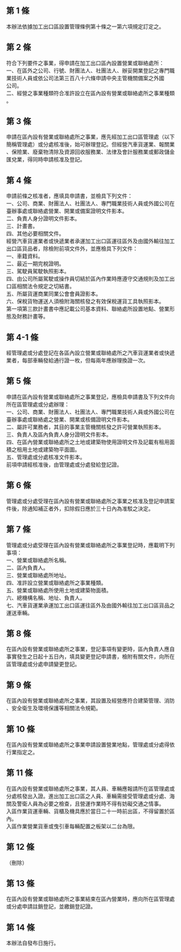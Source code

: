 第 1 條
-------
本辦法依據加工出口區設置管理條例第十條之一第六項規定訂定之。

第 2 條
-------
符合下列要件之事業，得申請在加工出口區內設置營業或聯絡處所：  
一、在區外之公司、行號、財團法人、社團法人、辦妥開業登記之專門職  
    業技術人員或依公司法第三百八十六條申請中央主管機關備案之外國  
    公司。  
二、經營之事業種類符合准許設立在區內設有營業或聯絡處所之事業種類  
    。

第 3 條
-------
申請在區內設有營業或聯絡處所之事業，應先經加工出口區管理處（以下  
簡稱管理處）或分處核准後，始可辦理登記。但經營汽車貨運業、報關業  
、保險業、廢棄物清除及資源回收服務業、法律及會計服務業或郵政儲金  
匯兌業，得同時申請核准及登記。

第 4 條
-------
申請前條之核准者，應填具申請書，並檢具下列文件：  
一、公司、商業、財團法人、社團法人、專門職業技術人員或外國公司在  
    臺辦事處或聯絡處營業、開業或備案證明文件影本。  
二、負責人身分證明文件影本。  
三、計畫書。  
四、其他必要相關文件。  
經營汽車貨運業者或快遞業者承運加工出口區運往區外及由國外輸往加工  
出口區貨品者，除檢附前項文件外，並應檢具下列文件：  
一、車籍資料。  
二、最近一期完稅證明。  
三、駕駛員駕駛執照影本。  
四、由公司所屬駕駛或操作員切結於區內作業時應遵守交通規則及加工出  
    口區相關法令規定之切結書。  
五、所屬貨運商業同業公會會員證影本。  
六、保稅貨物運送人須檢附海關核發之有效保稅運貨工具執照影本。  
第一項第三款計畫書中應記載公司基本資料、聯絡處所設置地點、營業形  
態及財務計畫等。

第 4-1 條
---------
經管理處或分處登記在各區內設立營業或聯絡處所之汽車貨運業者或快遞  
業者，每部車輛發給通行證一枚，但每兩年應辦理換證一次。

第 5 條
-------
申請在區內設有營業或聯絡處所之事業登記，應檢具申請書及下列文件向  
所在區管理處或分處辦理：  
一、公司、商業、財團法人、社團法人、專門職業技術人員或外國公司在  
    臺辦事處或聯絡處之營業、開業或核備證明文件影本。  
二、屬許可業務者，其目的事業主管機關核發之許可營業執照影本。  
三、負責人及區內負責人身分證明文件影本。  
四、在區內營業或聯絡處所之土地或建築物使用證明文件及記載有租用面  
    積之租用土地或建築物平面圖。  
五、管理處或分處核准文件影本。  
前項申請經核准後，由管理處或分處發給登記證。

第 6 條
-------
管理處或分處受理在區內設有營業或聯絡處所之事業之核准及登記申請案  
件後，除通知補正者外，扣除假日應於三十日內為准駁之決定。

第 7 條
-------
管理處或分處受理在區內設有營業或聯絡處所之事業登記時，應載明下列  
事項：  
一、營業或聯絡處所名稱。  
二、區內負責人。  
三、營業或聯絡處所地址。  
四、准許設立營業或聯絡處所之事業種類。  
五、營業或聯絡處所使用土地或建築物面積。  
六、總機構名稱、地址、負責人。  
七、汽車貨運業承運加工出口區運往區外及由國外輸往加工出口區貨品之  
    運送車輛。

第 8 條
-------
在區內設有營業或聯絡處所之事業，登記事項有變更時，區內負責人應自  
事實發生之日起十五日內，填具變更登記申請書，檢附有關文件，向所在  
區管理處或分處申請變更登記。

第 9 條
-------
在區內設有營業或聯絡處所之事業，其設置及經營應符合建築管理、消防  
、安全衛生及環境保護等相關法令規範。

第 10 條
--------
在區內設有營業或聯絡處所之事業申請設置營業地點，管理處或分處得依  
行業指定之。

第 11 條
--------
在區內設有營業或聯絡處所之事業，其人員、車輛應報請所在區管理處或  
分處核發出入證。進出加工出口區之人員、車輛需接受管理處或分處、海  
關及警衛人員為必要之檢查，且營運作業時不得有妨礙交通之情事。  
入區作業貨運車輛、貨櫃及機具應於當日二十一時前出區，不得留置於區  
內。  
入區作業營業貨車或曳引車每輛配置之板架以二台為限。

第 12 條
--------
（刪除）

第 13 條
--------
在區內設有營業或聯絡處所之事業結束在區內營業時，應向所在區管理處  
或分處申請註銷登記，並繳銷登記證。

第 14 條
--------
本辦法自發布日施行。

